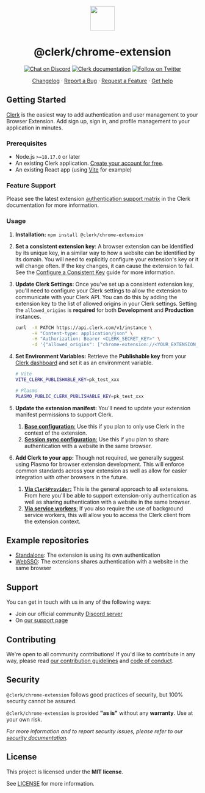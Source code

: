 <p align="center">
  <a href="https://clerk.com?utm_source=github&utm_medium=clerk_chrome_extension" target="_blank" rel="noopener noreferrer">
    <picture>
      <source media="(prefers-color-scheme: dark)" srcset="https://images.clerk.com/static/logo-dark-mode-400x400.png">
      <img src="https://images.clerk.com/static/logo-light-mode-400x400.png" height="64">
    </picture>
  </a>
  <br />
  <h1 align="center">@clerk/chrome-extension</h1>
</p>

<div align="center">

[![Chat on Discord](https://img.shields.io/discord/856971667393609759.svg?logo=discord)](https://clerk.com/discord)
[![Clerk documentation](https://img.shields.io/badge/documentation-clerk-green.svg)](https://clerk.com/docs?utm_source=github&utm_medium=clerk_chrome_extension)
[![Follow on Twitter](https://img.shields.io/twitter/follow/ClerkDev?style=social)](https://twitter.com/intent/follow?screen_name=ClerkDev)

[Changelog](https://github.com/clerk/javascript/blob/main/packages/chrome-extension/CHANGELOG.md)
·
[Report a Bug](https://github.com/clerk/javascript/issues/new?assignees=&labels=needs-triage&projects=&template=BUG_REPORT.yml)
·
[Request a Feature](https://feedback.clerk.com/roadmap)
·
[Get help](https://clerk.com/contact/support?utm_source=github&utm_medium=clerk_chrome_extension)

</div>

## Getting Started

[Clerk](https://clerk.com/?utm_source=github&utm_medium=clerk_chrome_extension) is the easiest way to add authentication and user management to your Browser Extension. Add sign up, sign in, and profile management to your application in minutes.

### Prerequisites

- Node.js `>=18.17.0` or later
- An existing Clerk application. [Create your account for free](https://dashboard.clerk.com/sign-up?utm_source=github&utm_medium=clerk_chrome_extension).
- An existing React app (using [Vite](https://crxjs.dev/vite-plugin/) for example)

### Feature Support

Please see the latest extension [authentication support matrix](https://clerk.com/docs/references/chrome-extension/overview?utm_source=github&utm_medium=clerk_chrome_extension) in the Clerk documentation for more information.

### Usage

1.  **Installation:** `npm install @clerk/chrome-extension`
2.  **Set a consistent extension key**: A browser extension can be identified by its unique key, in a similar way to how a website can be identified by its domain. You will need to explicitly configure your extension's key or it will change often. If the key changes, it can cause the extension to fail. See the [Configure a Consistent Key](https://clerk.com/docs/references/chrome-extension/configure-consistent-crx-id?utm_source=github&utm_medium=clerk_chrome_extension) guide for more information.
3.  **Update Clerk Settings**: Once you've set up a consistent extension key, you'll need to configure your Clerk settings to allow the extension to communicate with your Clerk API.
    You can do this by adding the extension key to the list of allowed origins in your Clerk settings. Setting the `allowed_origins` is **required** for both **Development** and **Production** instances.

    ```bash
    curl  -X PATCH https://api.clerk.com/v1/instance \
          -H "Content-type: application/json" \
          -H "Authorization: Bearer <CLERK_SECRET_KEY>" \
          -d '{"allowed_origins": ["chrome-extension://<YOUR_EXTENSION_KEY>"]}'
    ```

4.  **Set Environment Variables:** Retrieve the **Publishable key** from your [Clerk dashboard](https://dashboard.clerk.com/last-active?path=api-keys&utm_source=github&utm_medium=clerk_chrome_extension) and set it as an environment variable.

    ```sh
    # Vite
    VITE_CLERK_PUBLISHABLE_KEY=pk_test_xxx
    ```

    ```sh
    # Plasmo
    PLASMO_PUBLIC_CLERK_PUBLISHABLE_KEY=pk_test_xxx
    ```

5.  **Update the extension manifest:** You'll need to update your extension manifest permissions to support Clerk.
    1. [**Base configuration**:](/packages/chrome-extension/docs/manifest.md#base-configuration) Use this if you plan to only use Clerk in the context of the extension.
    2. [**Session sync configuration**:](/packages/chrome-extension/docs/manifest.md#sync-host-configuration) Use this if you plan to share authentication with a website in the same browser.
6.  **Add Clerk to your app:** Though not required, we generally suggest using Plasmo for browser extension development. This will enforce common standards across your extension as well as allow for easier integration with other browsers in the future.
    1. [**Via `ClerkProvider`:**](/packages/chrome-extension/docs/clerk-provider.md) This is the general approach to all extensions. From here you'll be able to support extension-only authentication as well as sharing authentication with a website in the same browser.
    2. [**Via service workers**:](/packages/chrome-extension/docs/service-workers.md) If you also require the use of background service workers, this will allow you to access the Clerk client from the extension context.

## Example repositories

- [Standalone](https://github.com/clerk/clerk-chrome-extension-starter/tree/main): The extension is using its own authentication
- [WebSSO](https://github.com/clerk/clerk-chrome-extension-starter/tree/webapp_sso): The extensions shares authentication with a website in the same browser

## Support

You can get in touch with us in any of the following ways:

- Join our official community [Discord server](https://clerk.com/discord)
- On [our support page](https://clerk.com/contact/support?utm_source=github&utm_medium=clerk_chrome_extension)

## Contributing

We're open to all community contributions! If you'd like to contribute in any way, please read [our contribution guidelines](https://github.com/clerk/javascript/blob/main/docs/CONTRIBUTING.md) and [code of conduct](https://github.com/clerk/javascript/blob/main/docs/CODE_OF_CONDUCT.md).

## Security

`@clerk/chrome-extension` follows good practices of security, but 100% security cannot be assured.

`@clerk/chrome-extension` is provided **"as is"** without any **warranty**. Use at your own risk.

_For more information and to report security issues, please refer to our [security documentation](https://github.com/clerk/javascript/blob/main/docs/SECURITY.md)._

## License

This project is licensed under the **MIT license**.

See [LICENSE](https://github.com/clerk/javascript/blob/main/packages/chrome-extension/LICENSE) for more information.
